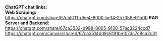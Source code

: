 **ChatGPT chat links:** <br>
**Web Scraping:** <br>
https://chatgpt.com/share/67cb5111-d5e4-8000-be14-257058e91b00
**RAG Server and Backend:** <br>
https://chatgpt.com/share/67ca3532-b998-8005-9120-57ac3224ccd7
https://chatgpt.com/canvas/shared/67ca3514dd9c8191be107dc7c8ca2c31
